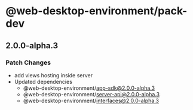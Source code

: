 # @web-desktop-environment/pack-dev

## 2.0.0-alpha.3

### Patch Changes

- add views hosting inside server
- Updated dependencies
  - @web-desktop-environment/app-sdk@2.0.0-alpha.3
  - @web-desktop-environment/server-api@2.0.0-alpha.3
  - @web-desktop-environment/interfaces@2.0.0-alpha.3
